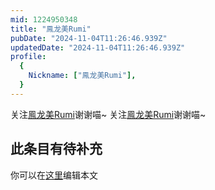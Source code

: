 ```yaml
---
mid: 1224950348
title: "鳯龙美Rumi"
pubDate: "2024-11-04T11:26:46.939Z"
updatedDate: "2024-11-04T11:26:46.939Z"
profile:
  {
    Nickname: ["鳯龙美Rumi"],
  }
---
```


关注[鳯龙美Rumi](https://space.bilibili.com/1224950348)谢谢喵~ 关注[鳯龙美Rumi](https://space.bilibili.com/1224950348)谢谢喵~

## 此条目有待补充
你可以在[这里](https://github.com/Yuhanawa/VTuber.ICU/edit/master/src/content/v/鳯龙美Rumi/index.md)编辑本文
